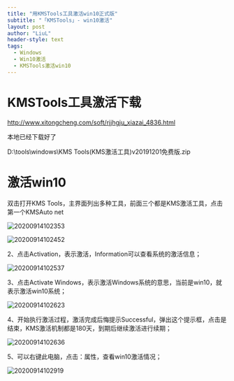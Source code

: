 ```yaml
---
title: "用KMSTools工具激活win10正式版"
subtitle: "「KMSTools」- win10激活"
layout: post
author: "LiuL"
header-style: text
tags:
  - Windows
  - Win10激活
  - KMSTools激活win10
---
```


# KMSTools工具激活下载

http://www.xitongcheng.com/soft/rjjhgju_xiazai_4836.html

本地已经下载好了

D:\tools\windows\KMS Tools(KMS激活工具)v20191201免费版.zip

# 激活win10

双击打开KMS Tools，主界面列出多种工具，前面三个都是KMS激活工具，点击第一个KMSAuto net

![20200914102353](https://liulv.work/images/img/20200914102353.png)

![20200914102452](https://liulv.work/images/img/20200914102452.png)

2、点击Activation，表示激活，Information可以查看系统的激活信息；

![20200914102537](https://liulv.work/images/img/20200914102537.png)

3、点击Activate Windows，表示激活Windows系统的意思，当前是win10，就表示激活win10系统；

![20200914102623](https://liulv.work/images/img/20200914102623.png)

4、开始执行激活过程，激活完成后悔提示Successful，弹出这个提示框，点击是结束，KMS激活机制都是180天，到期后继续激活进行续期；

![20200914102636](https://liulv.work/images/img/20200914102636.png)

5、可以右键此电脑，点击：属性，查看win10激活情况；

![20200914102919](https://liulv.work/images/img/20200914102919.png)



